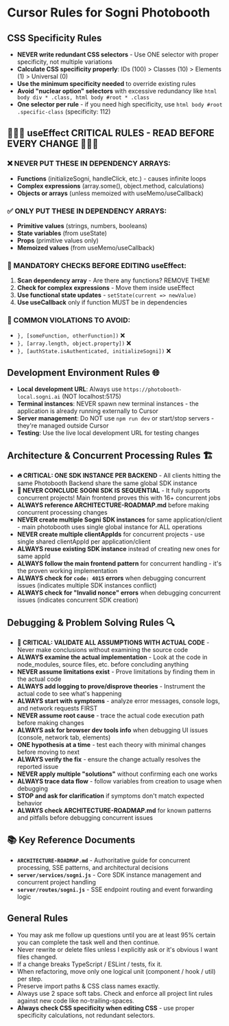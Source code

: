 # Cursor Rules for Sogni Photobooth

## CSS Specificity Rules
- **NEVER write redundant CSS selectors** - Use ONE selector with proper specificity, not multiple variations
- **Calculate CSS specificity properly**: IDs (100) > Classes (10) > Elements (1) > Universal (0)
- **Use the minimum specificity needed** to override existing rules
- **Avoid "nuclear option" selectors** with excessive redundancy like `html body div * .class, html body #root * .class`
- **One selector per rule** - if you need high specificity, use `html body #root .specific-class` (specificity: 112)

## 🚨🚨🚨 useEffect CRITICAL RULES - READ BEFORE EVERY CHANGE 🚨🚨🚨
### ❌ NEVER PUT THESE IN DEPENDENCY ARRAYS:
- **Functions** (initializeSogni, handleClick, etc.) - causes infinite loops
- **Complex expressions** (array.some(), object.method, calculations)
- **Objects or arrays** (unless memoized with useMemo/useCallback)

### ✅ ONLY PUT THESE IN DEPENDENCY ARRAYS:
- **Primitive values** (strings, numbers, booleans)
- **State variables** (from useState)
- **Props** (primitive values only)
- **Memoized values** (from useMemo/useCallback)

### 🔧 MANDATORY CHECKS BEFORE EDITING useEffect:
1. **Scan dependency array** - Are there any functions? REMOVE THEM!
2. **Check for complex expressions** - Move them inside useEffect
3. **Use functional state updates** - `setState(current => newValue)`
4. **Use useCallback** only if function MUST be in dependencies

### 🚨 COMMON VIOLATIONS TO AVOID:
- `}, [someFunction, otherFunction])` ❌ 
- `}, [array.length, object.property])` ❌
- `}, [authState.isAuthenticated, initializeSogni])` ❌

## Development Environment Rules 🌐
- **Local development URL**: Always use `https://photobooth-local.sogni.ai` (NOT localhost:5175)
- **Terminal instances**: NEVER spawn new terminal instances - the application is already running externally to Cursor
- **Server management**: Do NOT use `npm run dev` or start/stop servers - they're managed outside Cursor
- **Testing**: Use the live local development URL for testing changes

## Architecture & Concurrent Processing Rules 🏗️
- **🔥 CRITICAL: ONE SDK INSTANCE PER BACKEND** - All clients hitting the same Photobooth Backend share the same global SDK instance
- **🚨 NEVER CONCLUDE SOGNI SDK IS SEQUENTIAL** - It fully supports concurrent projects! Main frontend proves this with 16+ concurrent jobs
- **ALWAYS reference ARCHITECTURE-ROADMAP.md** before making concurrent processing changes
- **NEVER create multiple Sogni SDK instances** for same application/client - main photobooth uses single global instance for ALL operations
- **NEVER create multiple clientAppIds** for concurrent projects - use single shared clientAppId per application/client
- **ALWAYS reuse existing SDK instance** instead of creating new ones for same appId
- **ALWAYS follow the main frontend pattern** for concurrent handling - it's the proven working implementation
- **ALWAYS check for `code: 4015` errors** when debugging concurrent issues (indicates multiple SDK instances conflict)
- **ALWAYS check for "Invalid nonce" errors** when debugging concurrent issues (indicates concurrent SDK creation)

## Debugging & Problem Solving Rules 🔍
- **🚨 CRITICAL: VALIDATE ALL ASSUMPTIONS WITH ACTUAL CODE** - Never make conclusions without examining the source code
- **ALWAYS examine the actual implementation** - Look at the code in node_modules, source files, etc. before concluding anything
- **NEVER assume limitations exist** - Prove limitations by finding them in the actual code
- **ALWAYS add logging to prove/disprove theories** - Instrument the actual code to see what's happening
- **ALWAYS start with symptoms** - analyze error messages, console logs, and network requests FIRST
- **NEVER assume root cause** - trace the actual code execution path before making changes
- **ALWAYS ask for browser dev tools info** when debugging UI issues (console, network tab, elements)
- **ONE hypothesis at a time** - test each theory with minimal changes before moving to next
- **ALWAYS verify the fix** - ensure the change actually resolves the reported issue
- **NEVER apply multiple "solutions"** without confirming each one works
- **ALWAYS trace data flow** - follow variables from creation to usage when debugging
- **STOP and ask for clarification** if symptoms don't match expected behavior
- **ALWAYS check ARCHITECTURE-ROADMAP.md** for known patterns and pitfalls before debugging concurrent issues

## 📚 Key Reference Documents
- **`ARCHITECTURE-ROADMAP.md`** - Authoritative guide for concurrent processing, SSE patterns, and architectural decisions
- **`server/services/sogni.js`** - Core SDK instance management and concurrent project handling
- **`server/routes/sogni.js`** - SSE endpoint routing and event forwarding logic

## General Rules
- You may ask me follow up questions until you are at least 95% certain you can complete the task well and then continue.
- Never rewrite or delete files unless I explicitly ask or it's obvious I want files changed.
- If a change breaks TypeScript / ESLint / tests, fix it.
- When refactoring, move only one logical unit (component / hook / util) per step.
- Preserve import paths & CSS class names exactly.
- Always use 2 space soft tabs. Check and enforce all project lint rules against new code like no-trailing-spaces.
- **Always check CSS specificity when editing CSS** - use proper specificity calculations, not redundant selectors.